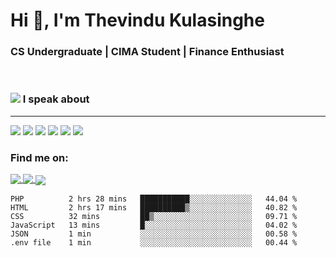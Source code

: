 <h1  align="justify">Hi 👋, I'm Thevindu Kulasinghe</h1>

<h3  align="justify">CS Undergraduate | CIMA Student | Finance Enthusiast</h3>

  <br>



  
  

<span> <h3 style =" align: justify"> <img style = " align: inline  margin: 0px " src="https://img.icons8.com/color/48/000000/talk-male--v1.png"/> I speak about</h3></span>
<hr>

<div margin-left : 10px>
<img  src="https://img.icons8.com/color/48/000000/javascript--v1.png"/>  <img  src="https://img.icons8.com/color/48/000000/typescript.png"/>  <img  src="https://img.icons8.com/color/48/000000/nodejs.png"/>  <img  src="https://img.icons8.com/color/48/000000/react-native.png"/>  <img  src="https://img.icons8.com/fluency/48/000000/azure-1.png"/>  <img  src="https://img.icons8.com/color/48/000000/mongodb.png"/>
<div>
  
  

  <h3  align  =  "justify"  > Find me on:  </h3>
  
 
  
  <a  href  =  "https://www.linkedin.com/in/kulasinghet/"><span style = "vertical-align:middle">  <img src="https://img.icons8.com/color/48/000000/linkedin.png"/>  </a>
    <a  href  =  "https://www.facebook.com/thevinduk"><span style = "vertical-align:middle">  <img src="https://img.icons8.com/color/48/000000/facebook-new.png"/>  </a>
      <a  href  =  "https://twitter.com/kulasinghet"><span style = "vertical-align:middle">  <img src="https://img.icons8.com/color/48/000000/twitter--v1.png"/>  </a>


<!--START_SECTION:waka-->

```text
PHP          2 hrs 28 mins   ███████████░░░░░░░░░░░░░░   44.04 %
HTML         2 hrs 17 mins   ██████████▒░░░░░░░░░░░░░░   40.82 %
CSS          32 mins         ██▒░░░░░░░░░░░░░░░░░░░░░░   09.71 %
JavaScript   13 mins         █░░░░░░░░░░░░░░░░░░░░░░░░   04.02 %
JSON         1 min           ░░░░░░░░░░░░░░░░░░░░░░░░░   00.58 %
.env file    1 min           ░░░░░░░░░░░░░░░░░░░░░░░░░   00.44 %
```

<!--END_SECTION:waka-->
